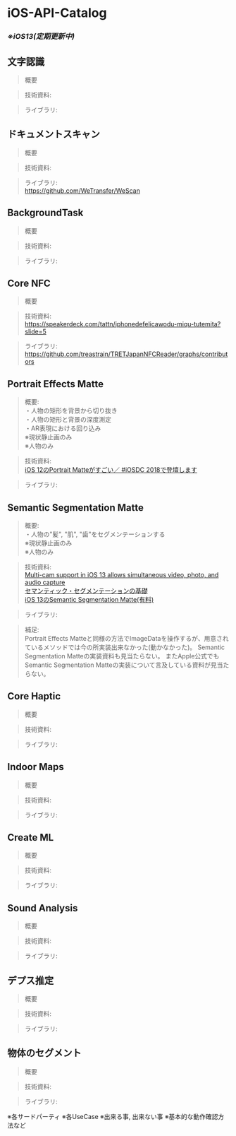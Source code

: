 # iOS-API-Catalog

### _※iOS13(定期更新中)_

## 文字認識

> 概要 

> 技術資料:  

> ライブラリ:  

## ドキュメントスキャン

> 概要 

> 技術資料:  

> ライブラリ:  
> https://github.com/WeTransfer/WeScan

## BackgroundTask

> 概要 

> 技術資料:  

> ライブラリ:  

## Core NFC

> 概要 

> 技術資料:  
> https://speakerdeck.com/tattn/iphonedefelicawodu-miqu-tutemita?slide=5

> ライブラリ:  
> https://github.com/treastrain/TRETJapanNFCReader/graphs/contributors

## Portrait Effects Matte

> 概要:  
・人物の矩形を背景から切り抜き  
・人物の矩形と背景の深度測定  
・AR表現における回り込み  
 ※現状静止画のみ  
 ※人物のみ  

> 技術資料:  
[iOS 12のPortrait Matteがすごい／ #iOSDC 2018で登壇します](http://shu223.hatenablog.com/entry/2018/08/22/200226)  

> ライブラリ:  

## Semantic Segmentation Matte

> 概要:  
・人物の"髪", "肌", "歯"をセグメンテーションする  
 ※現状静止画のみ  
 ※人物のみ  

> 技術資料:  
[Multi-cam support in iOS 13 allows simultaneous video, photo, and audio capture](https://9to5mac.com/2019/06/07/multi-cam-support-ios13/)  
[セマンティック・セグメンテーションの基礎](https://jp.mathworks.com/content/dam/mathworks/mathworks-dot-com/company/events/webinar-cta/2459280_Basics_of_semantic_segmentation.pdf)  
[iOS 13のSemantic Segmentation Matte(有料)](https://note.mu/shu223/n/nf44027919ad4)  

> ライブラリ:  

> 補足:  
Portrait Effects Matteと同様の方法でImageDataを操作するが、用意されているメソッドでは今の所実装出来なかった(動かなかった)。 
Semantic Segmentation Matteの実装資料も見当たらない。 
またApple公式でもSemantic Segmentation Matteの実装について言及している資料が見当たらない。

## Core Haptic

> 概要 

> 技術資料:  

> ライブラリ:  

## Indoor Maps

> 概要 

> 技術資料:  

> ライブラリ:  

## Create ML

> 概要 

> 技術資料:  

> ライブラリ:  

## Sound Analysis

> 概要 

> 技術資料:  

> ライブラリ:  

## デプス推定

> 概要 

> 技術資料:  

> ライブラリ:  

## 物体のセグメント

> 概要 

> 技術資料:  

> ライブラリ:  

※各サードパーティ 
※各UseCase
※出来る事, 出来ない事
※基本的な動作確認方法など
